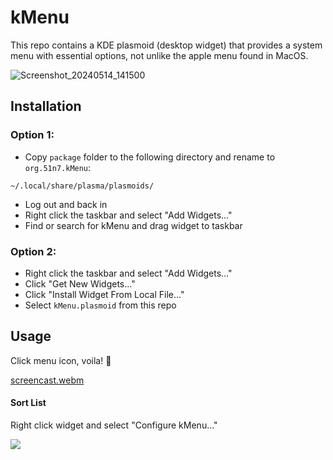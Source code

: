 # kMenu

This repo contains a KDE plasmoid (desktop widget) that provides a system menu with essential options, not unlike the apple menu found in MacOS.

<!-- [Screencast_20240514_125254.webm](https://github.com/51n7/kMenu/assets/2657818/75f5734b-7096-4514-9f8e-fca4a5090072) -->

![Screenshot_20240514_141500](https://github.com/51n7/kMenu/assets/2657818/30c3d72f-d8af-47b4-bc55-c950507da905)

## Installation

### **Option 1:**

- Copy `package` folder to the following directory and rename to `org.51n7.kMenu`:

```
~/.local/share/plasma/plasmoids/
```

- Log out and back in
- Right click the taskbar and select "Add Widgets..."
- Find or search for kMenu and drag widget to taskbar

### **Option 2:**

- Right click the taskbar and select "Add Widgets..."
- Click "Get New Widgets..."
- Click "Install Widget From Local File..."
- Select `kMenu.plasmoid` from this repo

## Usage

Click menu icon, voila! 🎉

[screencast.webm](https://github.com/51n7/kMenu/assets/2657818/352b3f6c-5445-4fc8-8224-d94477d253f7)


#### Sort List

Right click widget and select "Configure kMenu..."

![](https://github.com/user-attachments/assets/990ebf23-fa3c-47ec-acf3-d9b8cc31878b)


